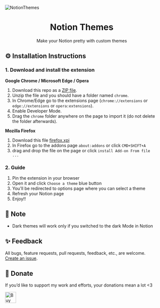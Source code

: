 ![NotionThemes](./assets/notionthemes.gif)

<h1 align="center">Notion Themes</h1>
<p align="center">Make your Notion pretty with custom themes</p>

## ⚙️ Installation Instructions

### 1. Download and install the extension

**Google Chrome / Microsoft Edge / Opera**

1. Download this repo as a [ZIP file](https://github.com/notionblog/NotionThemes/releases/download/0.0.1/chrome.zip).
1. Unzip the file and you should have a folder named `chrome`.
1. In Chrome/Edge go to the extensions page (`chrome://extensions` or `edge://extensions` or `opera:extensions`).
1. Enable Developer Mode.
1. Drag the `chrome` folder anywhere on the page to import it (do not delete the folder afterwards).

**Mozilla Firefox**

1. Download this file [firefox.xpi](https://github.com/notionblog/NotionThemes/releases/download/0.0.1/firefox.xpi)
2. In Firefox go to the addons page `about:addons` or click `CMD+SHIFT+A`
3. drag and drop the file on the page or click `install Add-on From file ...`

### 2. Guide

1. Pin the extension in your browser
2. Open it and click `Choose a theme` blue button
3. You'll be redirected to options page where you can select a theme
4. Refresh your Notion page
5. Enjoy!!

## 📝 Note

- Dark themes will work only if you switched to the dark Mode in Notion

## ✨ Feedback

All bugs, feature requests, pull requests, feedback, etc., are welcome. [Create an issue](https://github.com/notionblog/NotionThemes/issues).

## 💖 Donate

If you’d like to support my work and efforts, your donations mean a lot <3

<a href='https://ko-fi.com/M4M37F1UV' target='_blank'><img height='36' style='border:0px;height:36px;' src='https://cdn.ko-fi.com/cdn/kofi1.png?v=3' border='0' alt='Buy Me a Coffee at ko-fi.com' /></a>
